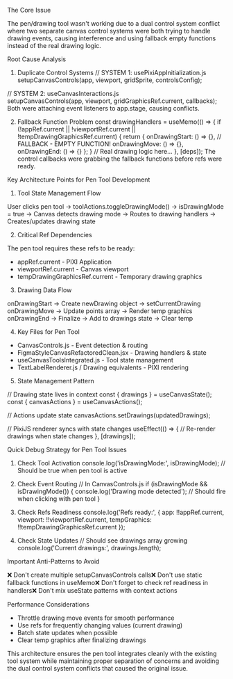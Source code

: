  The Core Issue

  The pen/drawing tool wasn't working due to a dual control system conflict where two separate canvas control systems were both trying to handle
  drawing events, causing interference and using fallback empty functions instead of the real drawing logic.

  Root Cause Analysis

  1. Duplicate Control Systems
  // SYSTEM 1: usePixiAppInitialization.js
  setupCanvasControls(app, viewport, gridSprite, controlsConfig);

  // SYSTEM 2: useCanvasInteractions.js  
  setupCanvasControls(app, viewport, gridGraphicsRef.current, callbacks);
  Both were attaching event listeners to app.stage, causing conflicts.

  2. Fallback Function Problem
  const drawingHandlers = useMemo(() => {
    if (!appRef.current || !viewportRef.current || !tempDrawingGraphicsRef.current) {
      return {
        onDrawingStart: () => {}, // FALLBACK - EMPTY FUNCTION!
        onDrawingMove: () => {},
        onDrawingEnd: () => {}
      };
    }
    // Real drawing logic here...
  }, [deps]);
  The control callbacks were grabbing the fallback functions before refs were ready.

  Key Architecture Points for Pen Tool Development

  1. Tool State Management Flow

  User clicks pen tool → toolActions.toggleDrawingMode() →
  isDrawingMode = true → Canvas detects drawing mode →
  Routes to drawing handlers → Creates/updates drawing state

  2. Critical Ref Dependencies

  The pen tool requires these refs to be ready:
  - appRef.current - PIXI Application
  - viewportRef.current - Canvas viewport
  - tempDrawingGraphicsRef.current - Temporary drawing graphics

  3. Drawing Data Flow

  onDrawingStart → Create newDrawing object → setCurrentDrawing
  onDrawingMove → Update points array → Render temp graphics
  onDrawingEnd → Finalize → Add to drawings state → Clear temp

  4. Key Files for Pen Tool

  - CanvasControls.js - Event detection & routing
  - FigmaStyleCanvasRefactoredClean.jsx - Drawing handlers & state
  - useCanvasToolsIntegrated.js - Tool state management
  - TextLabelRenderer.js / Drawing equivalents - PIXI rendering

  5. State Management Pattern

  // Drawing state lives in context
  const { drawings } = useCanvasState();
  const { canvasActions } = useCanvasActions();

  // Actions update state
  canvasActions.setDrawings(updatedDrawings);

  // PixiJS renderer syncs with state changes
  useEffect(() => {
    // Re-render drawings when state changes
  }, [drawings]);

  Quick Debug Strategy for Pen Tool Issues

  1. Check Tool Activation
  console.log('isDrawingMode:', isDrawingMode);
  // Should be true when pen tool is active

  2. Check Event Routing
  // In CanvasControls.js
  if (isDrawingMode && isDrawingMode()) {
    console.log('Drawing mode detected');
    // Should fire when clicking with pen tool
  }

  3. Check Refs Readiness
  console.log('Refs ready:', {
    app: !!appRef.current,
    viewport: !!viewportRef.current,
    tempGraphics: !!tempDrawingGraphicsRef.current
  });

  4. Check State Updates
  // Should see drawings array growing
  console.log('Current drawings:', drawings.length);

  Important Anti-Patterns to Avoid

  ❌ Don't create multiple setupCanvasControls calls❌ Don't use static fallback functions in useMemo❌ Don't forget to check ref readiness in 
  handlers❌ Don't mix useState patterns with context actions

  Performance Considerations

  - Throttle drawing move events for smooth performance
  - Use refs for frequently changing values (current drawing)
  - Batch state updates when possible
  - Clear temp graphics after finalizing drawings

  This architecture ensures the pen tool integrates cleanly with the existing tool system while maintaining proper separation of concerns and
  avoiding the dual control system conflicts that caused the original issue.